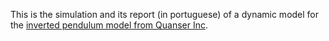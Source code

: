 This is the simulation and its report (in portuguese) of a dynamic model for the [inverted pendulum model from Quanser Inc](https://www.quanser.com/products/rotary-inverted-pendulum/).